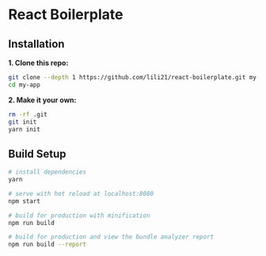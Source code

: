 React Boilerplate
=================

Installation
------------

**1. Clone this repo:**

```bash
git clone --depth 1 https://github.com/lili21/react-boilerplate.git my-app
cd my-app
```

**2. Make it your own:**

```bash
rm -rf .git
git init
yarn init
```

Build Setup
-----------

```bash
# install dependencies
yarn

# serve with hot reload at localhost:8080
npm start

# build for production with minification
npm run build

# build for production and view the bundle analyzer report
npm run build --report
```
